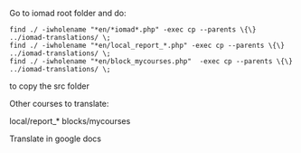 


Go to iomad root folder and do:

```
find ./ -iwholename "*en/*iomad*.php" -exec cp --parents \{\} ../iomad-translations/ \;
find ./ -iwholename "*en/local_report_*.php" -exec cp --parents \{\} ../iomad-translations/ \;
find ./ -iwholename "*en/block_mycourses.php"  -exec cp --parents \{\} ../iomad-translations/ \;
```

to copy the src folder

Other courses to translate:

local/report_*
blocks/mycourses


Translate in google docs

